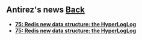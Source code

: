 ## Antirez's news	[Back](./../README.md)

* [**75: Redis new data structure: the HyperLogLog**](./75.md)
* [**75: Redis new data structure: the HyperLogLog**](./75/75.md)
